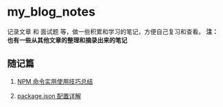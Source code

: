 # my_blog_notes

记录文章 和 面试题 等，做一些积累和学习的笔记，方便自己复习和查看。
**注：也有一些从其他文章的整理和摘录出来的笔记**

## 随记篇

1. [NPM 命令实用使用技巧总结](./articles/20-3-21.NPM命令实用使用技巧总结.md)

2. [package.json 配置详解](./articles/20-3-21.package.json配置详解.md)

